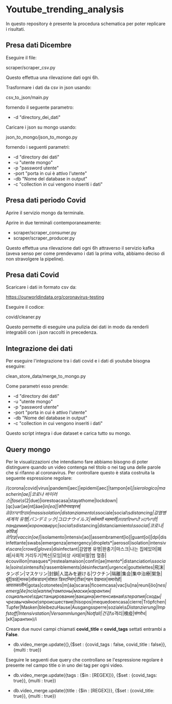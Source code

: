# Youtube_trending_analysis
In questo repository è presente la procedura schematica per poter replicare i risultati.

## Presa dati Dicembre

Eseguire il file:

scraper/scraper_csv.py

Questo effettua una rilevazione dati ogni 6h.

Trasformare i dati da csv in json usando: 

csv_to_json/main.py

fornendo il seguente parametro:
- -d "directory_dei_dati"

Caricare i json su mongo usando: 

json_to_mongo/json_to_mongo.py

fornendo i seguenti parametri:
- -d "directory dei dati"
- -u "utente mongo"
- -p "password utente"
- -port "porta in cui è attivo l'utente"
- -db "Nome del database in output"
- -c "collection in cui vengono inseriti i dati"

## Presa dati periodo Covid

Aprire il servizio mongo da terminale.

Aprire in due terminali contemporaneamente: 
- scraper/scraper_consumer.py
- scraper/scraper_producer.py

Questo effettua una rilevazione dati ogni 6h attraverso il servizio kafka (aveva senso per come prendevamo i dati la prima volta, abbiamo deciso di non stravolgere la pipeline).

## Presa dati Covid

Scaricare i dati in formato csv da:

https://ourworldindata.org/coronavirus-testing

Eseguire il codice:

covid/cleaner.py

Questo permette di eseguire una pulizia dei dati in modo da renderli integrabili con i json raccolti in precedenza.

## Integrazione dei dati

Per eseguire l'integrazione tra i dati covid e i dati di youtube bisogna eseguire:

clean_store_data/merge_to_mongo.py

Come parametri esso prende:
- -d "directory dei dati"
- -u "utente mongo"
- -p "password utente"
- -port "porta in cui è attivo l'utente"
- -db "Nome del database in output"
- -c "collection in cui vengono inseriti i dati"

Questo script integra i due dataset e carica tutto su mongo.

## Query mongo

Per le visualizzazioni che intendiamo fare abbiamo bisogno di poter distinguere quando un video contenga nel titolo o nei tag una delle parole che si rifanno al coronavirus. Per controllare questo è stata costruita la seguente espressione regolare: 

/(corona|covid|virus|pandemi[aec]|epidemi[aec]|tampon[ei]*|sierologico|mascherin[ae]|코로나 바이러스|fase\s*(2|due)|iorestoacasa|stayathome|lockdown|[qc]uar[ae]nt[äae]i*n[ea]|कोरोनावाइरस|ਕੋਰੋਨਾਵਾਇਰਸ|massisolation|distanziamento\s*sociale|social\s*distancing|감염병 세계적 유행|パンデミック|コロナウイルス|सर्वव्यापी महामारी|ਸਰਬਵਿਆਪੀ ਮਹਾਂਮਾਰੀ|пандемия|коронавирус|social\s*distancing|distanciamiento\s*social|코로나|कोविड|ਕੋਵਿਡ|vaccin[oe]*|isolamento|intensiv[ao]|assembrament[io]|guant[oi]|dpi|disinfettante|swabs|emergenza|emergency|droplets*|aerosol|isolation|intensive\s*care|crowd|gloves*|disinfectant|감염병 유행|완충기|마스크|나는 집에있어|폐쇄|사회적 거리두기|백신|모임|비상 사태|비말|범 혈증|écouvillon|masques*|restealamaison|confin[ae]mento*|distanciation\s*sociale|soins\s*intensifs|rassemblements|désinfectant|urgence|gouttelettes|飛沫|タンポン|マスケリン|封鎖|人混みを避ける|ワクチン|隔離|集会|集中治療|緊急|बूंदें|फाहे|मास्क|लॉकडाउन|सोशल डिस्टन्सिंग|टीका|गहन देखभाल|समारोहों|आपातकालीन|gotas|cotonetes|m[áa]scaras|ficoemcasa|vac[iu]na|reuni[õo]n*es|emerg[êe]ncia|капли|тампоны|маски|карантин|социальное\s*дистанцирование|вакцина|интенсивная\s*терапия|сходы|чрезвычайное\s*происшествие|hisopos|mequedoencasa|cierre|Tröpfchen|Tupfer|Masken|bleibezuHause|Ausgangssperre|soziale\s*Distanzierung|Impfstoff|Intensivstation|Versammlungen|Notfall|건강\s*격리|検疫|संगरोध|[кК]арантин)/i

Creare due nuovi campi chiamati **covid_title** e **covid_tags** settati entrambi a **False**. 

- db.video_merge.update({},{$set : {covid_tags : false, covid_title : false}},{multi : true})

Eseguire le seguenti due query che controllano se l'espressione regolare è presente nel campo title o in uno dei tag per ogni video.

- db.video_merge.update({tags : {$in : [REGEX]}}, {$set : {covid_tags: true}}, {multi : true})

- db.video_merge.update({title : {$in : [REGEX]}}, {$set : {covid_title: true}}, {multi : true})


